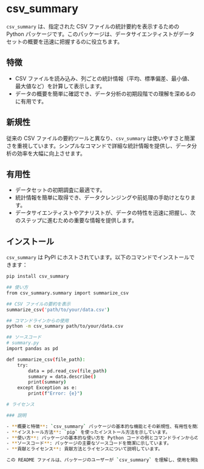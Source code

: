 # csv_summary

`csv_summary` は、指定された CSV ファイルの統計要約を表示するための Python パッケージです。このパッケージは、データサイエンティストがデータセットの概要を迅速に把握するのに役立ちます。

## 特徴

- CSV ファイルを読み込み、列ごとの統計情報（平均、標準偏差、最小値、最大値など）を計算して表示します。
- データの概要を簡単に確認でき、データ分析の初期段階での理解を深めるのに有用です。

## 新規性

従来の CSV ファイルの要約ツールと異なり、`csv_summary` は使いやすさと簡潔さを重視しています。シンプルなコマンドで詳細な統計情報を提供し、データ分析の効率を大幅に向上させます。

## 有用性

- データセットの初期調査に最適です。
- 統計情報を簡単に取得でき、データクレンジングや前処理の手助けとなります。
- データサイエンティストやアナリストが、データの特性を迅速に把握し、次のステップに進むための重要な情報を提供します。

## インストール

`csv_summary` は PyPI にホストされています。以下のコマンドでインストールできます：

```bash
pip install csv_summary

## 使い方
from csv_summary.summary import summarize_csv

## CSV ファイルの要約を表示
summarize_csv('path/to/your/data.csv')

## コマンドラインからの使用
python -m csv_summary path/to/your/data.csv

## ソースコード
# summary.py
import pandas as pd

def summarize_csv(file_path):
    try:
        data = pd.read_csv(file_path)
        summary = data.describe()
        print(summary)
    except Exception as e:
        print(f"Error: {e}")

# ライセンス

### 説明

- **概要と特徴**: `csv_summary` パッケージの基本的な機能とその新規性、有用性を簡潔に説明しています。
- **インストール方法**: `pip` を使ったインストール方法を示しています。
- **使い方**: パッケージの基本的な使い方を Python コードの例とコマンドラインからの使用方法の両方で説明しています。
- **ソースコード**: パッケージの主要なソースコードを簡潔に示しています。
- **貢献とライセンス**: 貢献方法とライセンスについて説明しています。

この README ファイルは、パッケージのユーザーが `csv_summary` を理解し、使用を開始するのに役立ちます。
